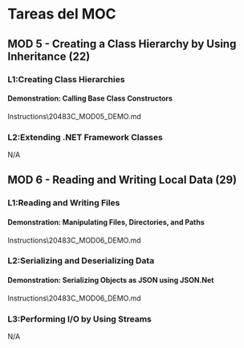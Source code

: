 # Tareas del MOC

## MOD 5 - Creating a Class  Hierarchy by Using Inheritance (22)

### L1:Creating  Class Hierarchies

#### Demonstration:  Calling Base Class Constructors 

Instructions\20483C_MOD05_DEMO.md

### L2:Extending .NET  Framework Classes

N/A

## MOD 6 - Reading and Writing  Local Data (29)

### L1:Reading and  Writing Files

#### Demonstration:  Manipulating Files, Directories, and Paths 

Instructions\20483C_MOD06_DEMO.md

### L2:Serializing and  Deserializing Data

#### Demonstration:  Serializing Objects as JSON using JSON.Net 

Instructions\20483C_MOD06_DEMO.md

### L3:Performing I/O  by Using Streams

N/A